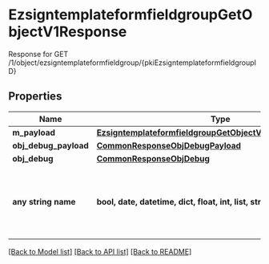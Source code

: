 # EzsigntemplateformfieldgroupGetObjectV1Response

Response for GET /1/object/ezsigntemplateformfieldgroup/{pkiEzsigntemplateformfieldgroupID}

## Properties
Name | Type | Description | Notes
------------ | ------------- | ------------- | -------------
**m_payload** | [**EzsigntemplateformfieldgroupGetObjectV1ResponseMPayload**](EzsigntemplateformfieldgroupGetObjectV1ResponseMPayload.md) |  | 
**obj_debug_payload** | [**CommonResponseObjDebugPayload**](CommonResponseObjDebugPayload.md) |  | [optional] 
**obj_debug** | [**CommonResponseObjDebug**](CommonResponseObjDebug.md) |  | [optional] 
**any string name** | **bool, date, datetime, dict, float, int, list, str, none_type** | any string name can be used but the value must be the correct type | [optional]

[[Back to Model list]](../README.md#documentation-for-models) [[Back to API list]](../README.md#documentation-for-api-endpoints) [[Back to README]](../README.md)


